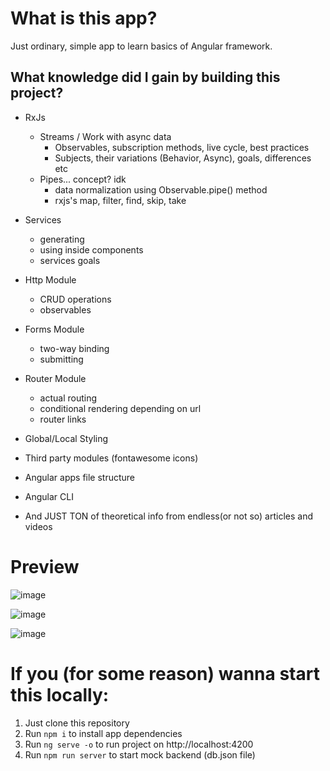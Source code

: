 # What is this app?
Just ordinary, simple app to learn basics of Angular framework.

## What knowledge did I gain by building this project?
- RxJs
  - Streams / Work with async data
    - Observables, subscription methods, live cycle, best practices
    - Subjects, their variations (Behavior, Async), goals, differences etc
  - Pipes... concept? idk
    - data normalization using Observable.pipe() method
    - rxjs's map, filter, find, skip, take 
- Services
  - generating
  - using inside components
  - services goals
- Http Module
  - CRUD operations
  - observables
- Forms Module
  - two-way binding
  - submitting
- Router Module
  - actual routing
  - conditional rendering depending on url
  - router links

- Global/Local Styling
- Third party modules (fontawesome icons)
- Angular apps file structure
- Angular CLI

- And JUST TON of theoretical info from endless(or not so) articles and videos

# Preview

![image](https://user-images.githubusercontent.com/39219491/186028327-33ba384c-3cc3-4e01-9dc5-2f03a3ab8c49.png)

![image](https://user-images.githubusercontent.com/39219491/186028368-8c1c9c31-d948-4398-b3ff-2b3d604aea90.png)

![image](https://user-images.githubusercontent.com/39219491/186028396-93df144b-d189-4654-a931-7b81dfcd27fe.png)

# If you (for some reason) wanna start this locally:
1. Just clone this repository
2. Run `npm i` to install app dependencies
3. Run `ng serve -o` to run project on http://localhost:4200
4. Run `npm run server` to start mock backend (db.json file)
